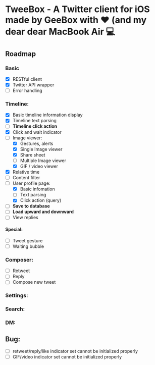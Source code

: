 # TweeBox - A Twitter client for iOS made by GeeBox with ❤️ (and my dear dear MacBook Air 💻

## Roadmap
### Basic
- [x] RESTful client
- [x] Twitter API wrapper
- [ ] Error handling

### Timeline:
- [x] Basic timeline information display
- [x] Timeline text parsing
- [ ] **Timeline click action**
- [x] Click and wait indicator
- [ ] Image viewer:
  - [x] Gestures, alerts
  - [x] Single Image viewer
  - [x] Share sheet
  - [ ] Multiple Image viewer
  - [x] GIF / video viewer

- [x] Relative time
- [ ] Content filter
- [ ] User profile page: 
  - [x] Basic infomation
  - [ ] Text parsing
  - [x] Click action (query)
- [ ] **Save to database**
- [ ] **Load upward and downward**
- [ ] View replies

#### Special:
- [ ] Tweet gesture
- [ ] Waiting bubble

### Composer:
- [ ] Retweet
- [ ] Reply
- [ ] Compose new tweet

### Settings:

### Search:

### DM:

## Bug:
- [ ] retweet/reply/like indicator set cannot be initialized properly
- [ ] GIF/video indicator set cannot be initialized properly